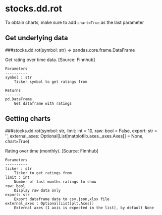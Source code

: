 # stocks.dd.rot

To obtain charts, make sure to add `chart=True` as the last parameter

## Get underlying data 
###stocks.dd.rot(symbol: str) -> pandas.core.frame.DataFrame

Get rating over time data. [Source: Finnhub]

    Parameters
    ----------
    symbol : str
        Ticker symbol to get ratings from

    Returns
    -------
    pd.DataFrame
        Get dataframe with ratings

## Getting charts 
###stocks.dd.rot(symbol: str, limit: int = 10, raw: bool = False, export: str = '', external_axes: Optional[List[matplotlib.axes._axes.Axes]] = None, chart=True)

Rating over time (monthly). [Source: Finnhub]

    Parameters
    ----------
    ticker : str
        Ticker to get ratings from
    limit : int
        Number of last months ratings to show
    raw: bool
        Display raw data only
    export: str
        Export dataframe data to csv,json,xlsx file
    external_axes : Optional[List[plt.Axes]]
        External axes (1 axis is expected in the list), by default None
